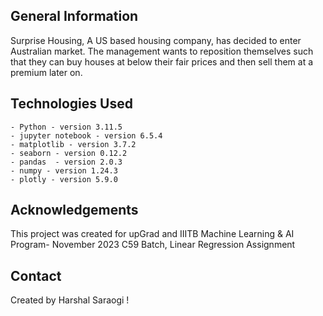## General Information

Surprise Housing, A US based housing company, has decided to enter Australian market. The management wants to reposition themselves such that they can buy houses at below their fair prices and then sell them at a premium later on.

## Technologies Used
	- Python - version 3.11.5
	- jupyter notebook - version 6.5.4
	- matplotlib - version 3.7.2
	- seaborn - version 0.12.2
	- pandas  - version 2.0.3
	- numpy - version 1.24.3
	- plotly - version 5.9.0


## Acknowledgements

This project was created for upGrad and IIITB Machine Learning & AI Program- November 2023 C59 Batch, Linear Regression Assignment

## Contact
Created by Harshal Saraogi !

